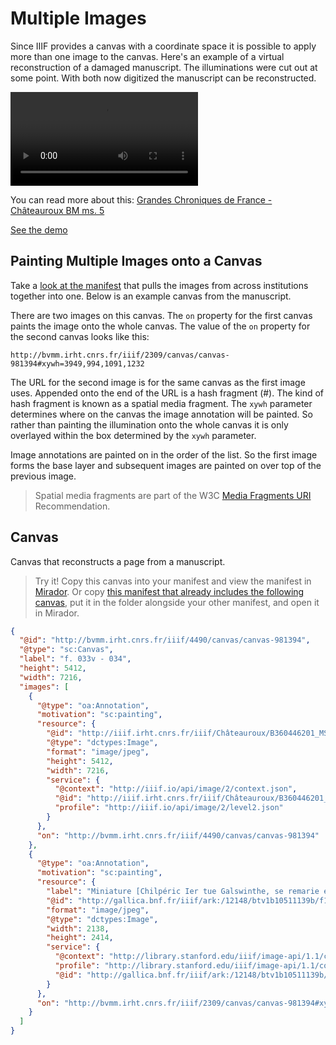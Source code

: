 # Multiple Images

Since IIIF provides a canvas with a coordinate space it is possible to apply more than one image to the canvas. Here's an example of a virtual reconstruction of a damaged manuscript. The illuminations were cut out at some point. With both now digitized the manuscript can be reconstructed.

<video src="../assets/video/biblissima-demo-chateauroux.mp4" preload="auto" controls></video>

You can read more about this: [Grandes Chroniques de France - Châteauroux BM ms. 5 ][blog]

[See the demo][demo]

## Painting Multiple Images onto a Canvas

Take a [look at the manifest][manifest] that pulls the images from across institutions together into one. Below is an example canvas from the manuscript.

There are two images on this canvas. The `on` property for the first canvas paints the image onto the whole canvas. The value of the `on` property for the second canvas looks like this:

`http://bvmm.irht.cnrs.fr/iiif/2309/canvas/canvas-981394#xywh=3949,994,1091,1232`

The URL for the second image is for the same canvas as the first image uses. Appended onto the end of the URL is a hash fragment (#). The kind of hash fragment is known as a spatial media fragment. The `xywh` parameter determines where on the canvas the image annotation will be painted. So rather than painting the illumination onto the whole canvas it is only overlayed within the box determined by the `xywh` parameter.

Image annotations are painted on in the order of the list. So the first image forms the base layer and subsequent images are painted on over top of the previous image.

> Spatial media fragments are part of the W3C [Media Fragments URI][media-fragments] Recommendation.

## Canvas

Canvas that reconstructs a page from a manuscript.

> Try it! Copy this canvas into your manifest and view the manifest in [Mirador](mirador.md). Or copy [this manifest that already includes the following canvas](../manifests/presentation-multiple-images.json), put it in the folder alongside your other manifest, and open it in Mirador.

```json
{
  "@id": "http://bvmm.irht.cnrs.fr/iiif/4490/canvas/canvas-981394",
  "@type": "sc:Canvas",
  "label": "f. 033v - 034",
  "height": 5412,
  "width": 7216,
  "images": [
    {
      "@type": "oa:Annotation",
      "motivation": "sc:painting",
      "resource": {
        "@id": "http://iiif.irht.cnrs.fr/iiif/Châteauroux/B360446201_MS0005/jp2/B360446201_MS0005_0038/full/full/0/default.jpg",
        "@type": "dctypes:Image",
        "format": "image/jpeg",
        "height": 5412,
        "width": 7216,
        "service": {
          "@context": "http://iiif.io/api/image/2/context.json",
          "@id": "http://iiif.irht.cnrs.fr/iiif/Châteauroux/B360446201_MS0005/jp2/B360446201_MS0005_0038",
          "profile": "http://iiif.io/api/image/2/level2.json"
        }
      },
      "on": "http://bvmm.irht.cnrs.fr/iiif/4490/canvas/canvas-981394"
    },
    {
      "@type": "oa:Annotation",
      "motivation": "sc:painting",
      "resource": {
        "label": "Miniature [Chilpéric Ier tue Galswinthe, se remarie et est assassiné]",
        "@id": "http://gallica.bnf.fr/iiif/ark:/12148/btv1b10511139b/f1/full/full/0/native.jpg",
        "format": "image/jpeg",
        "@type": "dctypes:Image",
        "width": 2138,
        "height": 2414,
        "service": {
          "@context": "http://library.stanford.edu/iiif/image-api/1.1/context.json",
          "profile": "http://library.stanford.edu/iiif/image-api/1.1/compliance.html#level2",
          "@id": "http://gallica.bnf.fr/iiif/ark:/12148/btv1b10511139b/f1"
        }
      },
      "on": "http://bvmm.irht.cnrs.fr/iiif/2309/canvas/canvas-981394#xywh=3949,994,1091,1232"
    }
  ]
}
```

[blog]: http://demos.biblissima-condorcet.fr/chateauroux/
[demo]: http://demos.biblissima-condorcet.fr/chateauroux/demo/
[manifest]: http://iiif.biblissima.fr/chateauroux/B360446201_MS0005/manifest.json
[media-fragments]: https://www.w3.org/TR/media-frags/

<!-- http://iiif.biblissima.fr/gallica/btv1b10510321r/manifest.json -->
